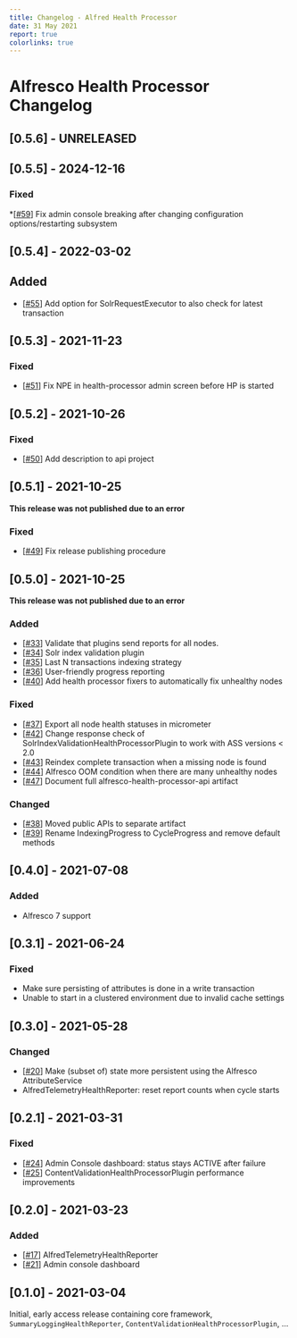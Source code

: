 ```yaml
---
title: Changelog - Alfred Health Processor
date: 31 May 2021
report: true
colorlinks: true
---
```

<!--
Changelog for Alfred Telemetry

See http://keepachangelog.com/en as reference
Version template:

## [X.X.X] - yyyy-MM-dd
### Added (for new features)
### Changed (for changes in existing functionality)
### Deprecated (for soon-to-be removed features)
### Removed (for now removed features)
### Fixed (for any bug fixes)
### Security (in case of vulnerabilities)
### YANKED (for reverted functionality in)
 -->

# Alfresco Health Processor Changelog

## [0.5.6] - UNRELEASED

## [0.5.5] - 2024-12-16

### Fixed

*[[#59](https://github.com/xenit-eu/alfresco-health-processor/pull/59)] Fix admin console breaking after changing configuration options/restarting subsystem


## [0.5.4] - 2022-03-02

## Added
* [[#55](https://github.com/xenit-eu/alfresco-health-processor/pull/55)] Add option for SolrRequestExecutor to also check for latest transaction

## [0.5.3] - 2021-11-23

### Fixed

* [[#51](https://github.com/xenit-eu/alfresco-health-processor/pull/51)] Fix NPE in health-processor admin screen before HP is started

## [0.5.2] - 2021-10-26

### Fixed

* [[#50](https://github.com/xenit-eu/alfresco-health-processor/pull/50)] Add description to api project


## [0.5.1] - 2021-10-25

**This release was not published due to an error**

### Fixed

* [[#49](https://github.com/xenit-eu/alfresco-health-processor/pull/49)] Fix release publishing procedure 

## [0.5.0] - 2021-10-25

**This release was not published due to an error**

### Added

* [[#33](https://github.com/xenit-eu/alfresco-health-processor/pull/33)] Validate that plugins send reports for all nodes.
* [[#34](https://github.com/xenit-eu/alfresco-health-processor/pull/34)] Solr index validation plugin
* [[#35](https://github.com/xenit-eu/alfresco-health-processor/pull/35)] Last N transactions indexing strategy
* [[#36](https://github.com/xenit-eu/alfresco-health-processor/pull/36)] User-friendly progress reporting
* [[#40](https://github.com/xenit-eu/alfresco-health-processor/pull/40)] Add health processor fixers to automatically fix unhealthy nodes

### Fixed

* [[#37](https://github.com/xenit-eu/alfresco-health-processor/pull/37)] Export all node health statuses in micrometer
* [[#42](https://github.com/xenit-eu/alfresco-health-processor/pull/42)] Change response check of SolrIndexValidationHealthProcessorPlugin to work with ASS versions < 2.0
* [[#43](https://github.com/xenit-eu/alfresco-health-processor/pull/43)] Reindex complete transaction when a missing node is found
* [[#44](https://github.com/xenit-eu/alfresco-health-processor/issues/44)] Alfresco OOM condition when there are many unhealthy nodes
* [[#47](https://github.com/xenit-eu/alfresco-health-processor/pull/47)] Document full alfresco-health-processor-api artifact

### Changed

* [[#38](https://github.com/xenit-eu/alfresco-health-processor/pull/38)] Moved public APIs to separate artifact
* [[#39](https://github.com/xenit-eu/alfresco-health-processor/pull/39)] Rename IndexingProgress to CycleProgress and remove default methods

## [0.4.0] - 2021-07-08
### Added
* Alfresco 7 support

## [0.3.1] - 2021-06-24
### Fixed
* Make sure persisting of attributes is done in a write transaction
* Unable to start in a clustered environment due to invalid cache settings

## [0.3.0] - 2021-05-28
### Changed
* [[#20](https://github.com/xenit-eu/alfresco-health-processor/issues/20)] 
  Make (subset of) state more persistent using the Alfresco AttributeService
* AlfredTelemetryHealthReporter: reset report counts when cycle starts

## [0.2.1] - 2021-03-31
### Fixed
* [[#24](https://github.com/xenit-eu/alfresco-health-processor/issues/24)] 
  Admin Console dashboard: status stays ACTIVE after failure
* [[#25](https://github.com/xenit-eu/alfresco-health-processor/issues/25)] 
  ContentValidationHealthProcessorPlugin performance improvements

## [0.2.0] - 2021-03-23
### Added
* [[#17](https://github.com/xenit-eu/alfresco-health-processor/issues/17)] 
  AlfredTelemetryHealthReporter
* [[#21](https://github.com/xenit-eu/alfresco-health-processor/issues/21)] 
  Admin console dashboard

## [0.1.0] - 2021-03-04

Initial, early access release containing core framework, `SummaryLoggingHealthReporter`, 
`ContentValidationHealthProcessorPlugin`, ...
